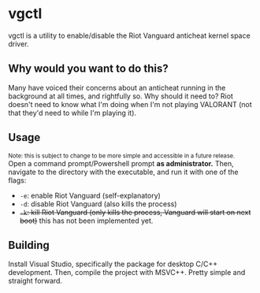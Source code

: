 # vgctl

vgctl is a utility to enable/disable the Riot Vanguard anticheat kernel space driver.

## Why would you want to do this?

Many have voiced their concerns about an anticheat running in the background at all times, and rightfully
so. Why should it need to? Riot doesn't need to know what I'm doing when I'm not playing VALORANT (not
that they'd need to while I'm playing it).

## Usage

<sup>Note: this is subject to change to be more simple and accessible in a future release.</sup>  
Open a command prompt/Powershell prompt **as administrator.** Then, navigate to the directory with
the executable, and run it with one of the flags:

- `-e`: enable Riot Vanguard (self-explanatory)
- `-d`: disable Riot Vanguard (also kills the process)
- ~~`-k`: kill Riot Vanguard (only kills the process, Vanguard will start on next boot)~~ this has
not been implemented yet.

## Building

Install Visual Studio, specifically the package for desktop C/C++ development. Then, compile the project
with MSVC++. Pretty simple and straight forward.
